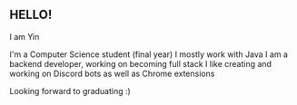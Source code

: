 ## HELLO!

I am Yin

I'm a Computer Science student (final year)
I mostly work with Java
I am a backend developer, working on becoming full stack
I like creating and working on Discord bots as well as Chrome extensions

Looking forward to graduating :)
